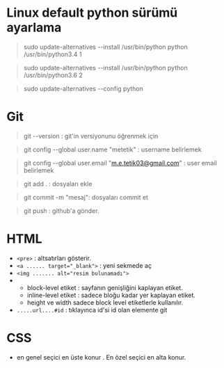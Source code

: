 # Linux default python sürümü ayarlama

>sudo update-alternatives --install /usr/bin/python python /usr/bin/python3.4 1

>sudo update-alternatives --install /usr/bin/python python /usr/bin/python3.6 2

>sudo update-alternatives --config python

# Git
>git --version : git'in versiyonunu öğrenmek için

>git config --global user.name "metetik" : username belirlemek

>git config --global user.email "m.e.tetik03@gmail.com" : user email belirlemek

>git add . : dosyaları ekle

>git commit -m "mesaj": dosyaları commit et

>git push : github'a gönder.

# HTML
* `<pre>` :  altsatırları gösterir.
* `<a ...... target="_blank">` : yeni sekmede aç
* `<img ....... alt="resim bulunamadı">`
* * block-level etiket : sayfanın genişliğini kaplayan etiket.
  * inline-level etiket : sadece bloğu kadar yer kaplayan etiket.
  * height ve width sadece block level etiketlerle kullanılır.
* `.....url....#id` : tıklayınca id'si id olan elemente git  

# CSS
* en genel seçici en üste konur . En özel seçici en alta konur.